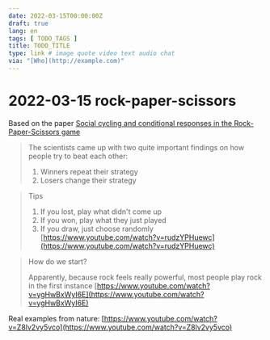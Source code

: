 ```yaml
---
date: 2022-03-15T00:00:00Z
draft: true
lang: en
tags: [ TODO_TAGS ]
title: TODO_TITLE
type: link # image quote video text audio chat
via: "[Who](http://example.com)"
---
```



# 2022-03-15 rock-paper-scissors


Based on the paper [Social cycling and conditional responses in the Rock-Paper-Scissors game](https://www.nature.com/articles/srep05830)

> The scientists came up with two quite important findings on how people try to beat each other:
>
> 1. Winners repeat their strategy
> 2. Losers change their strategy

> Tips
>
> 1. If you lost, play what didn't come up
> 2. If you won, play what they just played
> 3. If you draw, just choose randomly
[https://www.youtube.com/watch?v=rudzYPHuewc](https://www.youtube.com/watch?v=rudzYPHuewc)

> How do we start?
>
> Apparently, because rock feels really powerful, most people play rock in the first instance
[https://www.youtube.com/watch?v=ygHwBxWyI6E](https://www.youtube.com/watch?v=ygHwBxWyI6E)

Real examples from nature:
[https://www.youtube.com/watch?v=Z8lv2vy5vco](https://www.youtube.com/watch?v=Z8lv2vy5vco)

